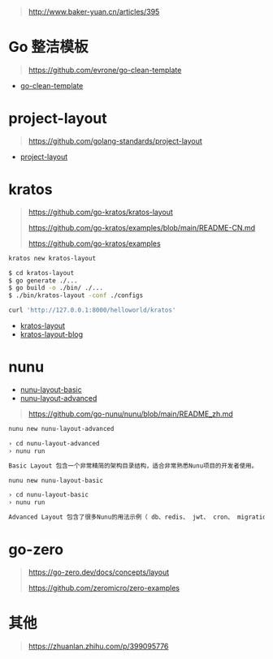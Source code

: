 

> http://www.baker-yuan.cn/articles/395

# Go 整洁模板

> https://github.com/evrone/go-clean-template

- [go-clean-template](./go-clean-template)



# project-layout

> https://github.com/golang-standards/project-layout

- [project-layout](./project-layout)

# kratos

> https://github.com/go-kratos/kratos-layout
>
> https://github.com/go-kratos/examples/blob/main/README-CN.md
>
> https://github.com/go-kratos/examples

```bash
kratos new kratos-layout

$ cd kratos-layout
$ go generate ./...
$ go build -o ./bin/ ./... 
$ ./bin/kratos-layout -conf ./configs

curl 'http://127.0.0.1:8000/helloworld/kratos'
```



- [kratos-layout](./kratos-layout)
- [kratos-layout-blog](./kratos-layout-blog)



# nunu

- [nunu-layout-basic](./nunu-layout-basic)
- [nunu-layout-advanced](./nunu-layout-advanced)

> https://github.com/go-nunu/nunu/blob/main/README_zh.md

```bash
nunu new nunu-layout-advanced

› cd nunu-layout-advanced 
› nunu run 

Basic Layout 包含一个非常精简的架构目录结构，适合非常熟悉Nunu项目的开发者使用。
```



```bash
nunu new nunu-layout-basic

› cd nunu-layout-basic 
› nunu run 

Advanced Layout 包含了很多Nunu的用法示例（ db、redis、 jwt、 cron、 migration等），适合开发者快速学习了解Nunu的架构思想。此命令将创建一个名为projectName的目录，并在其中生成一个优雅的Golang项目结构。
```



# go-zero

> https://go-zero.dev/docs/concepts/layout
>
> https://github.com/zeromicro/zero-examples



# 其他

> https://zhuanlan.zhihu.com/p/399095776